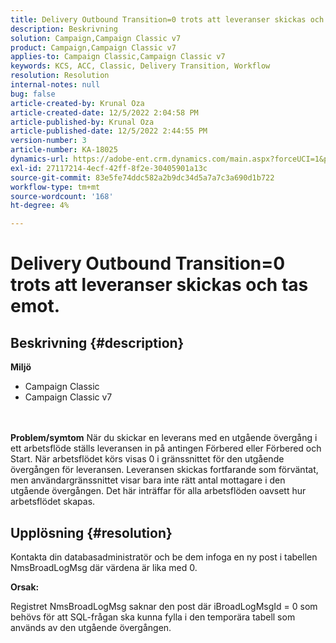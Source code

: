 ```yaml
---
title: Delivery Outbound Transition=0 trots att leveranser skickas och tas emot.
description: Beskrivning
solution: Campaign,Campaign Classic v7
product: Campaign,Campaign Classic v7
applies-to: Campaign Classic,Campaign Classic v7
keywords: KCS, ACC, Classic, Delivery Transition, Workflow
resolution: Resolution
internal-notes: null
bug: false
article-created-by: Krunal Oza
article-created-date: 12/5/2022 2:04:58 PM
article-published-by: Krunal Oza
article-published-date: 12/5/2022 2:44:55 PM
version-number: 3
article-number: KA-18025
dynamics-url: https://adobe-ent.crm.dynamics.com/main.aspx?forceUCI=1&pagetype=entityrecord&etn=knowledgearticle&id=adaee7c7-a574-ed11-81aa-6045bd006c82
exl-id: 27117214-4ecf-42ff-8f2e-30405901a13c
source-git-commit: 83e5fe74ddc582a2b9dc34d5a7a7c3a690d1b722
workflow-type: tm+mt
source-wordcount: '168'
ht-degree: 4%

---
```


# Delivery Outbound Transition=0 trots att leveranser skickas och tas emot.

## Beskrivning {#description}

<b>Miljö</b>
- Campaign Classic
- Campaign Classic v7

<br> <br><b>Problem/symtom</b>
När du skickar en leverans med en utgående övergång i ett arbetsflöde ställs leveransen in på antingen Förbered eller Förbered och Start. När arbetsflödet körs visas 0 i gränssnittet för den utgående övergången för leveransen. Leveransen skickas fortfarande som förväntat, men användargränssnittet visar bara inte rätt antal mottagare i den utgående övergången. Det här inträffar för alla arbetsflöden oavsett hur arbetsflödet skapas.




## Upplösning {#resolution}


Kontakta din databasadministratör och be dem infoga en ny post i tabellen NmsBroadLogMsg där värdena är lika med 0.



<b>Orsak:</b>

Registret NmsBroadLogMsg saknar den post där iBroadLogMsgId = 0 som behövs för att SQL-frågan ska kunna fylla i den temporära tabell som används av den utgående övergången.
